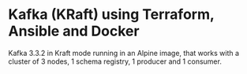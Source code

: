 # Kafka (KRaft) using Terraform, Ansible and Docker
Kafka 3.3.2 in Kraft mode running in an Alpine image, that works with a cluster of 3 nodes, 1 schema registry, 1 producer and 1 consumer.
